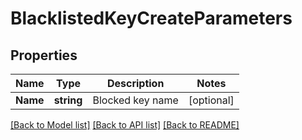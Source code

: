 # BlacklistedKeyCreateParameters

## Properties

Name | Type | Description | Notes
------------ | ------------- | ------------- | -------------
**Name** | **string** | Blocked key name | [optional] 

[[Back to Model list]](../README.md#documentation-for-models) [[Back to API list]](../README.md#documentation-for-api-endpoints) [[Back to README]](../README.md)


